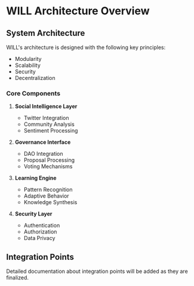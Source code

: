 # WILL Architecture Overview

## System Architecture

WILL's architecture is designed with the following key principles:
- Modularity
- Scalability
- Security
- Decentralization

### Core Components

1. **Social Intelligence Layer**
   - Twitter Integration
   - Community Analysis
   - Sentiment Processing

2. **Governance Interface**
   - DAO Integration
   - Proposal Processing
   - Voting Mechanisms

3. **Learning Engine**
   - Pattern Recognition
   - Adaptive Behavior
   - Knowledge Synthesis

4. **Security Layer**
   - Authentication
   - Authorization
   - Data Privacy

## Integration Points

Detailed documentation about integration points will be added as they are finalized.
